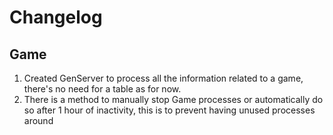 # Changelog

## Game
1. Created GenServer to process all the information related to a game, there's no need for a table as for now.
2. There is a method to manually stop Game processes or automatically do so after 1 hour of inactivity, this is to prevent having unused processes around
